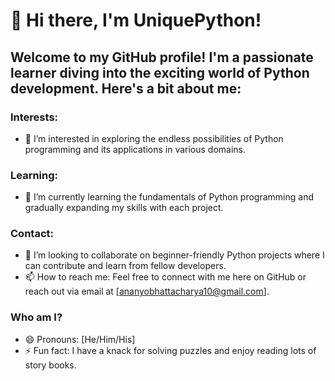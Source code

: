 # 👋 Hi there, I'm UniquePython!

## Welcome to my GitHub profile! I'm a passionate learner diving into the exciting world of Python development. Here's a bit about me:

### Interests:
- 👀 I’m interested in exploring the endless possibilities of Python programming and its applications in various domains.

### Learning:
- 🌱 I’m currently learning the fundamentals of Python programming and gradually expanding my skills with each project.

### Contact:
- 💞️ I’m looking to collaborate on beginner-friendly Python projects where I can contribute and learn from fellow developers.
- 📫 How to reach me: Feel free to connect with me here on GitHub or reach out via email at [ananyobhattacharya10@gmail.com].

### Who am I?
- 😄 Pronouns: [He/Him/His]
- ⚡ Fun fact: I have a knack for solving puzzles and enjoy reading lots of story books.
